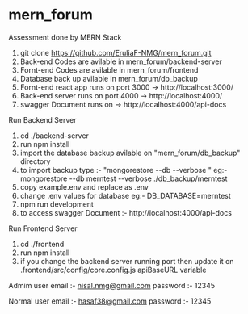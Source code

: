# mern_forum
Assessment done by MERN Stack

1) git clone https://github.com/EruliaF-NMG/mern_forum.git
2) Back-end Codes are avilable in mern_forum/backend-server
3) Fornt-end Codes are avilable in mern_forum/frontend 
4) Database back up avilable in mern_forum/db_backup
5) Fornt-end react app runs on port 3000 -> http://localhost:3000/
4) Back-end server runs on port 4000 -> http://localhost:4000/
5) swagger Document runs on -> http://localhost:4000/api-docs

Run Backend Server
1) cd ./backend-server
2) run npm install
3) import the database backup avilable on "mern_forum/db_backup" directory 
4) to import backup type :-  "mongorestore --db <database-name>  --verbose <directory-parth>"
   eg:- mongorestore --db merntest  --verbose ./db_backup/merntest
6) copy example.env and replace as .env 
7) change .env values for database 
   eg:- DB_DATABASE=merntest
8) npm run development
9) to access swagger Document :- http://localhost:4000/api-docs

Run Frontend Server
1) cd ./frontend
2) run npm install
3) if you change the backend server running port then update it on .frontend/src/config/core.config.js  apiBaseURL variable

Admim user
email :- nisal.nmg@gmail.com
password :- 12345

Normal user
email :- hasaf38@gmail.com
password :- 12345
